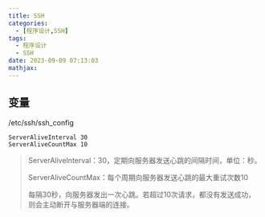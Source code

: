 ```yaml
---
title: SSH
categories:
  - [程序设计,SSH]
tags:
  - 程序设计
  - SSH
date: 2023-09-09 07:13:03
mathjax:
---
```


## 变量

/etc/ssh/ssh_config

```
ServerAliveInterval 30
ServerAliveCountMax 10
```

>ServerAliveInterval：30，定期向服务器发送心跳的间隔时间，单位：秒。
>
>ServerAliveCountMax：每个周期向服务器发送心跳的最大重试次数10
>
>每隔30秒，向服务器发出一次心跳。若超过10次请求，都没有发送成功，则会主动断开与服务器端的连接。
